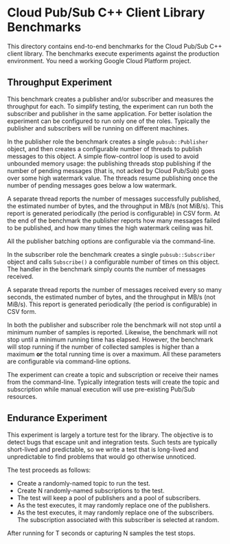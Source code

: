 # Cloud Pub/Sub C++ Client Library Benchmarks

This directory contains end-to-end benchmarks for the Cloud Pub/Sub C++ client
library. The benchmarks execute experiments against the production environment.
You need a working Google Cloud Platform project.

## Throughput Experiment

This benchmark creates a publisher and/or subscriber and measures the throughput
for each. To simplify testing, the experiment can run both the subscriber and
publisher in the same application. For better isolation the experiment can be
configured to run only one of the roles. Typically the publisher and subscribers
will be running on different machines.

In the publisher role the benchmark creates a single `pubsub::Publisher` object,
and then creates a configurable number of threads to publish messages to this
object. A simple flow-control loop is used to avoid unbounded memory usage:
the publishing threads stop publishing if the number of pending messages (that
is, not acked by Cloud Pub/Sub) goes over some high watermark value. The threads
resume publishing once the number of pending messages goes below a low
watermark.

A separate thread reports the number of messages successfully published, the
estimated number of bytes, and the throughput in MB/s (not MiB/s). This report
is generated periodically (the period is configurable) in CSV form. At the end
of the benchmark the publisher reports how many messages failed to be published,
and how many times the high watermark ceiling was hit.

All the publisher batching options are configurable via the command-line.

In the subscriber role the benchmark creates a single `pubsub::Subscriber`
object and calls `Subscribe()` a configurable number of times on this object.
The handler in the benchmark simply counts the number of messages received.

A separate thread reports the number of messages received every so many seconds,
the estimated number of bytes, and the throughput in MB/s (not MiB/s). This
report is generated periodically (the period is configurable) in CSV form.

In both the publisher and subscriber role the benchmark will not stop until a
minimum number of samples is reported. Likewise, the benchmark will not stop
until a minimum running time has elapsed. However, the benchmark will stop
running if the number of collected samples is higher than a maximum **or** the
total running time is over a maximum. All these parameters are configurable via
command-line options.

The experiment can create a topic and subscription or receive their names from
the command-line. Typically integration tests will create the topic and
subscription while manual execution will use pre-existing Pub/Sub resources.

## Endurance Experiment

This experiment is largely a torture test for the library. The objective is to
detect bugs that escape unit and integration tests. Such tests are typically
short-lived and predictable, so we write a test that is long-lived and
unpredictable to find problems that would go otherwise unnoticed.

The test proceeds as follows:

- Create a randomly-named topic to run the test.
- Create N randomly-named subscriptions to the test.
- The test will keep a pool of publishers and a pool of subscribers.
- As the test executes, it may randomly replace one of the publishers.
- As the test executes, it may randomly replace one of the subscribers.
  The subscription associated with this subscriber is selected at random.

After running for T seconds or capturing N samples the test stops.
